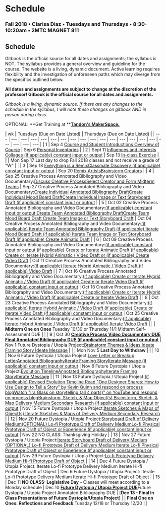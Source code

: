 # Schedule

### Fall 2018 • Clarisa Diaz • Tuesdays and Thursdays • 8:30-10:20am • 2MTC MAGNET 811

## Schedule

Gitbook is the official source for all dates and assignments; the syllabus is NOT. The syllabus provides a general overview and guideline for the course. The website is a living, dynamic document. Active learning requires flexibility and the investigation of unforeseen paths which may diverge from the specifics outlined below.

**All dates and assignments are subject to change at the discretion of the professor! Gitbook is the official source for all dates and assignments.**

_Gitbook is a living, dynamic source. If there are any changes to the schedule in the syllabus, I will note these changes on gitbook AND in person during class._

OPTIONAL: **Get Training at **[**Tandon's MakerSpace.**](https://wp.nyu.edu/makerspace/training-calendar/)

| wk | Tuesdays \(Due on Date Listed\) | Thursdays \(Due on Date Listed\) |
| --- | --- | --- | --- | --- | --- | --- | --- | --- | --- | --- | --- | --- | --- | --- | --- | --- | --- | --- | --- |
| 1 | Sep 4 [Course and Student Introductions Overview of Course](week-1-detail-sep-04.md) | Sep 6 [Personal Inventories](week-1-detail-sep-04.md) |
| 2 | Sept 11 [Influences and Interests Collages \(if applicable\) constant input or output](week-2-detail-sep-11.md) | Sep 13 [In-class Exercise](week-2-detail-sep-11.md) |
|  | Mon Sep 17 Last day to drop Fall 2018 classes and not receive a grade of "W" |  |
| 3 | Sep 18 [Everything is a RemixClassmate Discovery \(if applicable\) constant input or output](week-3-detail-sep-18.md) | Sep 20 [Remix ArtistsBrainstorm Creators](week-3-detail-sep-18.md) |
| 4 | Sep 25 Creative Process Annotated Bibliography and Video Documentary:[Discuss Creative ProcessSelect Creator and Form Midterm Teams](week-4-detail-sep-25.md) | Sep 27 Creative Process Annotated Bibliography and Video Documentary:[Create Individual Annotated Bibliography DraftCreate Individual Mood Board DraftCreate Individual Image or Text Storyboard Draft \(if applicable\) constant input or output](week-4-detail-sep-25.md) |
| 5 | Oct 02 Creative Process Annotated Bibliography and Video Documentary:[\(if applicable\) constant input or output Create Team Annotated Bibliography DraftCreate Team Mood Board Draft Create Team Image or Text Storyboard Draft](week-5-detail-oct-02.md) | Oct 04 Creative Process Annotated Bibliography and Video Documentary:[\(if applicable\) Iterate Team Annotated Bibliography Draft \(if applicable\) Iterate Mood Board Draft \(if applicable\) Iterate Team Image or Text Storyboard Draft \(if applicable\) Create Animatic Draft](week-5-detail-oct-02.md) |
| 6 | Oct 09 Creative Process Annotated Bibliography and Video Documentary:[\(if applicable\) constant input or output \(if applicable\) Create or Iterate Animatic Draft \(if applicable\) Create or Iterate Hybrid Animatic / Video Draft or \(if applicable\) Create Video Draft](week-6-detail-oct-09.md) | Oct 11 Creative Process Annotated Bibliography and Video Documentary:[\(if applicable\) Iterate Hybrid Animatic / Video Draft \(if applicable\) Video Draft](week-6-detail-oct-09.md) |
| 7 | Oct 16 Creative Process Annotated Bibliography and Video Documentary:[\(if applicable\) Create or Iterate Hybrid Animatic / Video Draft \(if applicable\) Create or Iterate Video Draft \(if applicable\) constant input or output](week-7-detail-oct-16.md) | Oct 18 Creative Process Annotated Bibliography and Video Documentary:[\(if applicable\) Create or Iterate Hybrid Animatic / Video Draft \(if applicable\) Create or Iterate Video Draft](week-7-detail-oct-16.md) |
| 8 | Oct 23 Creative Process Annotated Bibliography and Video Documentary:[\(if applicable\) Iterate Hybrid Animatic / Video Draft \(if applicable\) Create or Iterate Video Draft \(if applicable\) constant input or output](week-8-detail-oct-23.md) | Oct 25 Creative Process Annotated Bibliography and Video Documentary:[\(if applicable\) Iterate Hybrid Animatic / Video Draft \(if applicable\) Iterate Video Draft](week-8-detail-oct-23.md) |
|  | **Midterm One on Ones**  Tuesday 10/30 or Thursday 11/1   Midterm Self-Assessment DUE |  |
| 9 | Oct 30 [**Creative Process Video Documentary DUE Final Annotated Bibliography DUE \(if applicable\) constant input or output**](week-9-detail-oct-30.md) | Nov 1 Future Dystopia / Utopia Project:[Brainstorm Themes & Ideas Ideate Framing Story Ideate Message](week-9-detail-oct-30.md) |
|  | Mon Nov 5 **Last Day to Withdraw** |  |
| 10 | Nov 6 Future Dystopia / Utopia Project:[Love Letter or Breakup LetterAnnotated BibliographyIterate Framing StoryIterate Message \(if applicable\) constant input or output](week-10-detail-nov-06.md) | Nov 8 Future Dystopia / Utopia Project:[Evolution TimelineAnnotated BibliographyIterate Framing StoryIterate Message](week-10-detail-nov-06.md) |
| 11 | Nov 13 Future Dystopia / Utopia Project:[\(if applicable\) Revised Evolution Timeline Read "One Designer Shares: How to Use Design to Tell a Story" by Kevin Quinn and respond on process blogWatch "Ira Glass on storytelling \(all 4 parts\)" on YouTube and respond on process blogBrainstorm, Sketch, & Map Object\(s\) Brainstorm, Sketch, & Map Delivery Medium Secondary Research \(if applicable\) constant input or output](week-11-detail-nov-13.md) | Nov 15 Future Dystopia / Utopia Project:[Iterate Sketches & Maps of Object\(s\) Iterate Sketches & Maps of Delivery Medium Secondary Research](week-11-detail-nov-13.md) |
| 12 | Nov 20 Future Dystopia / Utopia Project:[Storyboard Draft of Delivery Medium\(OPTIONAL\) Lo-fi Prototype Draft of Delivery MediumLo-fi Physical Prototype Draft of Object or Experience \(if applicable\) constant input or output](week-12-detail-nov-20.md) | Nov 22 NO CLASS: Thanksgiving Holiday |
| 13 | Nov 27 Future Dystopia / Utopia Project:[Iterate Storyboard Draft of Delivery Medium \(OPTIONAL\) Lo-fi Prototype Draft of Delivery Medium Iterate Lo-fi Physical Prototype Draft of Object or Experience \(if applicable\) constant input or output](week-13-detail-nov-27.md) | Nov 29 Future Dystopia / Utopia Project:[Lo-fi Prototype Delivery Medium Hi-fi Prototype Draft of Object](week-13-detail-nov-27.md) |
| 14 | Dec 4 Future Dystopia / Utopia Project: Iterate Lo-fi Prototype Delivery Medium Iterate Hi-fi Prototype Draft of Object | Dec 6 Future Dystopia / Utopia Project: Iterate Lo-fi Prototype Delivery Medium Iterate Hi-fi Prototype Draft of Object |
| 15 | Dec 11 **NO CLASS: Legislative Day** - Classes will meet according to a Monday schedule | Dec 10 [**Future Dystopia / Utopia Project DUE**](../projects/future-dystopia-utopia-project.md)Future Dystopia / Utopia Project Annotated Bibliography DUE | [**Dec 13 - Final In Class Presentations of Future Dystopia/Utopia Project**]
|  | **Final One on Ones: Reflections and Feedback** Tuesday 12/18 or Thursday 12/20   |  |

